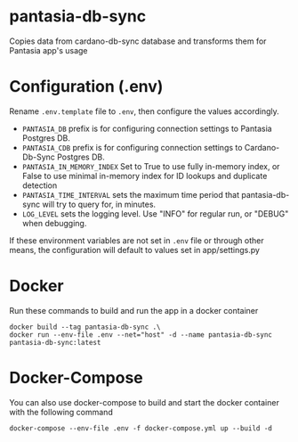 # pantasia-db-sync

Copies data from cardano-db-sync database and transforms them for Pantasia app's usage

# Configuration (.env)

Rename ```.env.template``` file to ```.env```, then configure the values accordingly.

- ```PANTASIA_DB``` prefix is for configuring connection settings to Pantasia Postgres DB.
- ```PANTASIA_CDB``` prefix is for configuring connection settings to Cardano-Db-Sync Postgres DB.
- ```PANTASIA_IN_MEMORY_INDEX``` Set to True to use fully in-memory index, or False to use minimal in-memory index for ID lookups and duplicate detection
- ```PANTASIA_TIME_INTERVAL``` sets the maximum time period that pantasia-db-sync will try to query for, in minutes.
- ```LOG_LEVEL``` sets the logging level. Use "INFO" for regular run, or "DEBUG" when debugging.

If these environment variables are not set in ```.env``` file or through other means, the configuration will default to values set in app/settings.py

# Docker

Run these commands to build and run the app in a docker container

```
docker build --tag pantasia-db-sync .\
docker run --env-file .env --net="host" -d --name pantasia-db-sync pantasia-db-sync:latest
```

# Docker-Compose

You can also use docker-compose to build and start the docker container with the following command

```
docker-compose --env-file .env -f docker-compose.yml up --build -d
```
